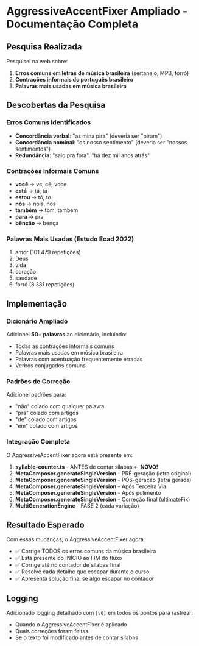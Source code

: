 # AggressiveAccentFixer Ampliado - Documentação Completa

## Pesquisa Realizada

Pesquisei na web sobre:
1. **Erros comuns em letras de música brasileira** (sertanejo, MPB, forró)
2. **Contrações informais do português brasileiro**
3. **Palavras mais usadas em música brasileira**

## Descobertas da Pesquisa

### Erros Comuns Identificados
- **Concordância verbal**: "as mina pira" (deveria ser "piram")
- **Concordância nominal**: "os nosso sentimento" (deveria ser "nossos sentimentos")
- **Redundância**: "saio pra fora", "há dez mil anos atrás"

### Contrações Informais Comuns
- **você** → vc, cê, voce
- **está** → tá, ta
- **estou** → tô, to
- **nós** → nóis, nos
- **também** → tbm, tambem
- **para** → pra
- **bênção** → bença

### Palavras Mais Usadas (Estudo Ecad 2022)
1. amor (101.479 repetições)
2. Deus
3. vida
4. coração
5. saudade
6. forró (8.381 repetições)

## Implementação

### Dicionário Ampliado
Adicionei **50+ palavras** ao dicionário, incluindo:
- Todas as contrações informais comuns
- Palavras mais usadas em música brasileira
- Palavras com acentuação frequentemente erradas
- Verbos conjugados comuns

### Padrões de Correção
Adicionei padrões para:
- "não" colado com qualquer palavra
- "pra" colado com artigos
- "de" colado com artigos
- "em" colado com artigos

### Integração Completa

O AggressiveAccentFixer agora está presente em:

1. **syllable-counter.ts** - ANTES de contar sílabas ← **NOVO!**
2. **MetaComposer.generateSingleVersion** - PRÉ-geração (letra original)
3. **MetaComposer.generateSingleVersion** - PÓS-geração (letra gerada)
4. **MetaComposer.generateSingleVersion** - Após Terceira Via
5. **MetaComposer.generateSingleVersion** - Após polimento
6. **MetaComposer.generateSingleVersion** - Correção final (ultimateFix)
7. **MultiGenerationEngine** - FASE 2 (cada variação)

## Resultado Esperado

Com essas mudanças, o AggressiveAccentFixer agora:
- ✅ Corrige TODOS os erros comuns da música brasileira
- ✅ Está presente do INÍCIO ao FIM do fluxo
- ✅ Corrige até no contador de sílabas final
- ✅ Resolve cada detalhe que escapar durante o curso
- ✅ Apresenta solução final se algo escapar no contador

## Logging

Adicionado logging detalhado com `[v0]` em todos os pontos para rastrear:
- Quando o AggressiveAccentFixer é aplicado
- Quais correções foram feitas
- Se o texto foi modificado antes de contar sílabas
</markdown>
